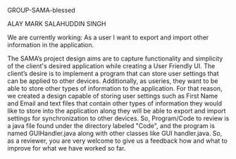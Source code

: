 GROUP-SAMA-blessed

ALAY
MARK
SALAHUDDIN
SINGH

We are currently working: As a user I want to export and import other information in the application.

The SAMA’s project design aims are to capture functionality and simplicity of the client's desired application 
while creating a User Friendly UI.  The client’s desire is to implement a program that can store user settings 
that can be applied to other devices.  Additionally, as useries, they want to be able to store other types of information to the application.
For that reason, we created a design capable of storing user settings such as First Name and Email and text files that contain other
types of information they would like to store into the application along they will be able to export and import settings for synchronization
to other devices. So, Program/Code to review is a java file found under the directory labeled "Code", and the program is named GUIHandler.java 
along with other classes like GUI handler.java. So, as a reviewer, you are very welcome to give us a feedback how and what to improve for what we have worked so far.
